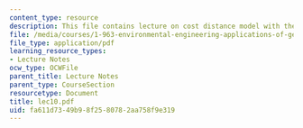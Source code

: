 ```yaml
---
content_type: resource
description: This file contains lecture on cost distance model with the help of slides.
file: /media/courses/1-963-environmental-engineering-applications-of-geographic-information-systems-fall-2004/fa611d7349b98f2580782aa758f9e319_lec10.pdf
file_type: application/pdf
learning_resource_types:
- Lecture Notes
ocw_type: OCWFile
parent_title: Lecture Notes
parent_type: CourseSection
resourcetype: Document
title: lec10.pdf
uid: fa611d73-49b9-8f25-8078-2aa758f9e319
---
```

